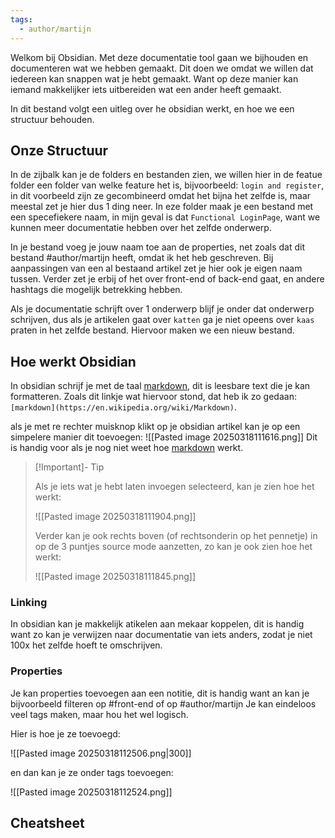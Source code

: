 ```yaml
---
tags:
  - author/martijn
---
```


Welkom bij Obsidian. Met deze documentatie tool gaan we bijhouden en documenteren wat we hebben gemaakt. Dit doen we omdat we willen dat iedereen kan snappen wat je hebt gemaakt. Want op deze manier kan iemand makkelijker iets uitbereiden wat een ander heeft gemaakt. 

In dit bestand volgt een uitleg over he obsidian werkt, en hoe we een structuur behouden.

## Onze Structuur

In de zijbalk kan je de folders en bestanden zien, we willen hier in de featue folder een folder van welke feature het is, bijvoorbeeld: `login and register`, in dit voorbeeld zijn ze gecombineerd omdat het bijna het zelfde is, maar meestal zet je hier dus 1 ding neer. In eze folder maak je een bestand met een specefiekere naam, in mijn geval is dat `Functional LoginPage`, want we kunnen meer documentatie hebben over het zelfde onderwerp.

In je bestand voeg je jouw naam toe aan de properties, net zoals dat dit bestand #author/martijn heeft, omdat ik het heb geschreven. Bij aanpassingen van een al bestaand artikel zet je hier ook je eigen naam tussen. Verder zet je erbij of het over front-end of back-end gaat, en andere hashtags die mogelijk betrekking hebben.

Als je documentatie schrijft over 1 onderwerp blijf je onder dat onderwerp schrijven, dus als je artikelen gaat over `katten` ga je niet opeens over `kaas` praten in het zelfde bestand. Hiervoor maken we een nieuw bestand.

## Hoe werkt Obsidian

In obsidian schrijf je met de taal [markdown](https://en.wikipedia.org/wiki/Markdown), dit is leesbare text die je kan formatteren. Zoals dit linkje wat hiervoor stond, dat heb ik zo gedaan: `[markdown](https://en.wikipedia.org/wiki/Markdown)`.

als je met re rechter muisknop klikt op je obsidian artikel kan je op een simpelere manier dit toevoegen: 
![[Pasted image 20250318111616.png]]
Dit is handig voor als je nog niet weet hoe [markdown](https://en.wikipedia.org/wiki/Markdown) werkt.

>[!Important]- Tip
>
>Als je iets wat je hebt laten invoegen selecteerd, kan je zien hoe het werkt:
>
>![[Pasted image 20250318111904.png]]
>
>Verder kan je ook rechts boven (of rechtsonderin op het pennetje) in op de 3 puntjes source mode aanzetten, zo kan je ook zien hoe het werkt:
>
>![[Pasted image 20250318111845.png]]

### Linking

In obsidian kan je makkelijk atikelen aan mekaar koppelen, dit is handig want zo kan je verwijzen naar documentatie van iets anders, zodat je niet 100x het zelfde hoeft te omschrijven.


### Properties

Je kan properties toevoegen aan een notitie, dit is handig want an kan je bijvoorbeeld filteren op #front-end of op #author/martijn 
Je kan eindeloos veel tags maken, maar hou het wel logisch.

Hier is hoe je ze toevoegd:

![[Pasted image 20250318112506.png|300]]

en dan kan je ze onder tags toevoegen:

![[Pasted image 20250318112524.png]]

## Cheatsheet
